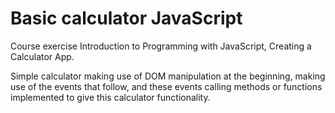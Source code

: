 # Basic calculator JavaScript

Course exercise Introduction to Programming with JavaScript, Creating a Calculator App.

Simple calculator making use of DOM manipulation at the beginning, making use of the events that follow, 
and these events calling methods or functions implemented to give this calculator functionality.

